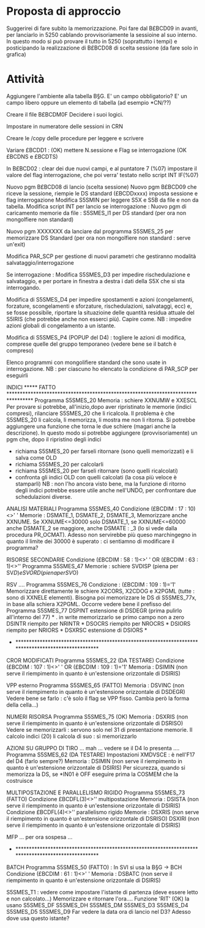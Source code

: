 # Proposta di approccio
Suggerirei di fare subito la memorizzazione.
Poi fare dal B£BCD09 in avanti, per lanciarlo in 5250 cablando provvisoriamente la sessioine
al suo interno.
In questo modo si può provare il tutto in 5250  (soprattutto i tempi) e posticipando
la realizzazione di B£BCD08 di scelta sessione (da fare solo in grafica)

# Attività
Aggiungere l'ambiente alla tabella B§G.
E' un campo obbligatorio?
E' un campo libero oppure un elemento di tabella (ad esempio \*CN/??)

Creare il file B£BCDM0F
Decidere i suoi logici.

Impostare in numeratore delle sessioni in CRN

Creare le /copy delle procedure per leggere e scrivere

Variare £BCDD1 :      (OK)
mettere N.sessione e Flag se interrogazione  (OK  £BCDNS  e £BCDTS)

In B£BCD02 :  clear dei due nuovi campi, e al puntatore 7 (%07) impostare il valore del flag
            interrogazione, che poi verra' testato nello script INT   IF(%07)

Nuovo pgm B£BCD08 di lancio (scelta sessione)
Nuovo pgm B£BCD09 che riceve la sessione, riempie le DS standard (£BCDDxxxx)
imposta sessione e flag interrogazione
Modifica S5SMIN per leggere S5X e S5B da file e non da tabella.
Modifica script INT per lancio se interrogazione : 
Nuovo pgm di caricamento memorie da file :  S5SMES_I1 per DS standard (per ora non mongolfiere
non standard)

Nuovo pgm XXXXXXX da lanciare dal programma S5SMES_25 per memorizzare DS Standard (per ora non
mongolfiere non standard :  serve un'exit)

Modifica PAR_SCP per gestione di nuovi parametri che gestiranno modalità salvataggio/interrogazione

Se interrogazione : 
Modifica S5SMES_D3 per impedire rischedulazione e salvataggio, e per portare in finestra a destra
i dati della S5X che si sta interrogando.

Modifica di S5SMES_D4 per impedire spostamenti e azioni (congelamenti, forzature, scongelamenti e
sforzature, rischedulazioni, salvataggi, ecc) e, se fosse possibile, riportare la situazioine delle
quantità residua attuale del S5IRIS (che potrebbe anche non esserci più). Capire come.
NB :  impedire azioni globali di congelamento a un istante.

Modifica di S5SMES_P4 (POPUP del D4) :  togliere le azioni di modifica, comprese quelle del gruppo
temporaneo (vedere bene se il batch è compreso)


Elenco programmi con mongolifiere standard che sono usate in interrogazione.
NB :  per ciascuno ho elencato la condizione di PAR_SCP per eseguirli

INDICI \*\*\*\*\* FATTO \*\*\*\*\*\*\*\*\*\*\*\*\*\*\*\*\*\*\*\*\*\*\*\*\*\*\*\*\*\*\*\*\*\*\*\*\*\*\*\*\*\*\*\*\*\*\*\*\*\*\*\*\*\*\*\*\*\*\*\*\*\*\*\*\*\*\*\*\*\*\*\*\*\*\*\*\*\*\*\*\*
Programma S5SMES_20
Memoria :  schiere XXNUMW e XXESCL
Per provare si potrebbe, all'inizio,dopo aver ripristinato le memorie (indici compresi),
rilanciare S5SMES_20 che li ricalcola.
Il problema è che S5SMES_20 li calcola, li memorizza, li mostra me non li ritorna.
Si potrebbe aggiungere una funzione che torna le due schiere (magari anche la descrizione).
In questo modo si potrebbe aggiungere (provvisoriamente) un pgm che, dopo il ripristino degli indici
- richiama S5SMES_20 per farseli ritornare (sono quelli memorizzati) e li salva come OLD
- richiama S5SMES_20 per calcolarli
- richiama S5SMES_20 per farseli ritornare (sono quelli ricalcolati)
- confronta gli indici OLD con quelli calcolati (la cosa più veloce è stamparli)
NB :  non l'ho ancora visto bene, ma la funzione di ritorno degli indici potrebbe essere utile anche
nell'UNDO, per confrontare due schedulazioni diverse.

ANALISI MATERIALI
Programma S5SMES_40
Condizione (£BCDIM : 17 : 10)<>' '
Memorie :  DSMATE_1, DSMATE_2, DSMATE_3,
Memorizzare anche XXNUME. Se XXNUME<=30000 solo DSMATE_1, se XXNUME<=60000 anche DSMATE_2
se maggiore, anche DSMATE : _3 (lo si vede dalla procedura PR_OCMAT). Adesso non servirebbe più queso
marchingegno in quanto il limite dei 30000 è superato :  ci sentiamno di modificare il programma?

RISORSE SECONDARIE
Condizione (£BCDIM : 58 : 1)<>' ' OR (£BCDIM : 63 : 1)<>''
Programma S5SMES_47
Memorie :  schiere SVDISP (piena per SV$D) e SVORD (piena per SV$O)

RSV ....
Programma S5SMES_76
Condizione :  (£BCDIM : 109 : 1)='1'
Memorizzare direttamente le schiere X2CORS, X2CDOG e X2PGML (tutte :  sono di XXNELE elementi).
Bisogna poi memorizzare le DS di S5SMES_77x, in base alla schiera X2PGML. Occorre vedere bene
il prefisso del
Programma S5SMES_77
DSPINT estensione di DSDEGR (prima pulirlo all'interno del 77)   \*
. in write memorizzarlo se primo campo non a zero
DSINTR riempito per NRINTR                                       \*
DSOCRS riempito per NROCRS                                       \*
DSIORS riempito per NRIORS                                       \*
DSXRSC estensione di DSIORS                                      \*

- \*\*\*\*\*\*\*\*\*\*\*\*\*\*\*\*\*\*\*\*\*\*\*\*\*\*\*\*\*\*\*\*\*\*\*\*\*\*\*\*\*\*\*\*\*\*\*\*\*\*\*\*\*\*\*\*\*\*\*\*\*\*\*\*\*\*\*\*\*\*\*\*\*\*\*\*\*\*\*\*\*\*\*\*\*\*\*\*\*\*\*\*\*\*\*\*\*\*\*

CROR MODIFICATI
Programma S5SMES_22        (DA TESTARE)
Condizione (£BCDIM : 107 : 1)<>' ' OR (£BCDIM : 109 : 1)='1'
Memoria :  DSIMIN (non serve il riempimento in quanto è un'estensione orizzontale di DSIRIS)

VPP esterno
Programma S5SMES_65        (FATTO)
Memoria :  DSVINC (non serve il riempimento in quanto è un'estensione orizzontale di DSDEGR)
Vedere bene se farlo :  c'è solo il flag se VPP fisso. Cambia però la forma della cella...)

NUMERI RISORSA
Programma S5SMES_75        (OK)
Memoria :  DSXRIS (non serve il riempimento in quanto è un'estensione orizzontale di DSRISO)
Vedere se memorizzarli :  servono solo nel 31 di presentazione memorie. Il calcolo indici (20) li
calcola di suo :  sì memorizzarlo

AZIONI SU GRUPPO DI TIRO ... mah ... vedere se il D4 lo presenta ....
Programma S5SMES_62        (DA TESTARE)
Impostazioni XMDVSCE :  è nell'F17 del D4 (farlo sempre?)
Memoria :  DSIMIN (non serve il riempimento in quanto è un'estensione orizzontale di DSIRIS)
Per sicurezza, quando si memorizza la DS, se \*IN01 è OFF eseguire prima la COSMEM che la
costruisce

MULTIPOSTAZIONE E PARALLELISMO RIGIDO
Programma S5SMES_73        (FATTO)
Condizione £BCDFL(3)<>'' multipostazione
Memoria :  DSISTA (non serve il riempimento in quanto è un'estensione orizzontale di DSIRIS)
Condizione £BCDFL(4)<>'' parallelismo rigido
Memorie :  DSXRIS (non serve il riempimento in quanto è un'estensione orizzontale di DSRISO)
         DSXIRI (non serve il riempimento in quanto è un'estensione orizzontale di DSIRIS)

MFP ... per ora sospesa ...


- \*\*\*\*\*\*\*\*\*\*\*\*\*\*\*\*\*\*\*\*\*\*\*\*\*\*\*\*\*\*\*\*\*\*\*\*\*\*\*\*\*\*\*\*\*\*\*\*\*\*\*\*\*\*\*\*\*\*\*\*\*\*\*\*\*\*\*\*\*\*\*\*\*\*\*\*\*\*\*\*\*\*\*\*\*\*\*\*\*\*\*\*\*\*\*\*\*\*\*

BATCH
Programma S5SMES_50        (FATTO)  :  In SVI si usa la B§G -> BCH
Condizione (£BCDIM : 61 : 1)<>' '
Memoria :  DSBATC (non serve il riempimento in quanto è un'estensione orizzontale di DSIRIS)



S5SMES_T1 :  vedere come impostare l'istante di partenza (deve essere letto e non calcolato...)
Memorizzare e ritornare l'ora....
Funzione 'RIT'  (OK)
la usano
S5SMES_DF
S5SMES_DH
S5SMES_DM
S5SMES_D3
S5SMES_D4
S5SMES_D5
S5SMES_D9
Far vedere la data ora di lancio nel D3? Adesso dove usa questo istante?

